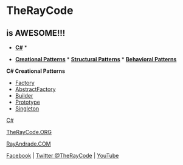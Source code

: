 # TheRayCode
## is AWESOME!!!

* **[C#](../README.md)** * 

* **[Creational Patterns](../Creational/README.md)** * **[Structural Patterns](../Structural/README.md)** * **[Behavioral Patterns](../Behavioral/README.md)**

**C# Creational Patterns**

 * [Factory](./Factory/README.md)
 * [AbstractFactory](https://github.com/RayAndrade/TheRayCode/tree/main/Csharp/Creational/AbstractFactory/README.md)
 * [Builder](https://github.com/RayAndrade/TheRayCode/tree/main/Csharp/Creational/Builder/README.md)
 * [Prototype](https://github.com/RayAndrade/TheRayCode/tree/main/Csharp/Creational/Prototype/README.md)
 * [Singleton](https://github.com/RayAndrade/TheRayCode/tree/main/Csharp/Creational/Singleton/README.md)

[C#](./Cshap/README.md) 

[TheRayCode.ORG](https://www.TheRayCode.org)

[RayAndrade.COM](https://www.RayAndrade.com)

[Facebook](https://www.facebook.com/TheRayCode/) | [Twitter @TheRayCode](https://www.twitter.com/TheRayCode/) | [YouTube](https://www.youtube.com/AndradeRay/)

